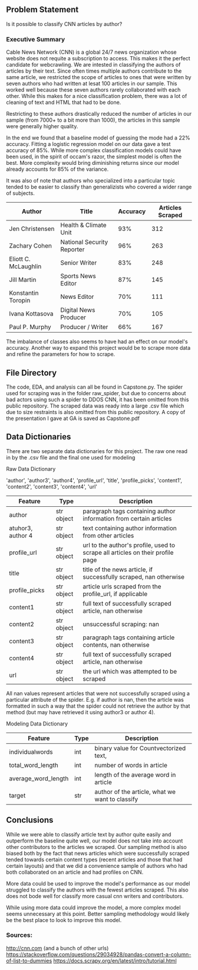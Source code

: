 ## Problem Statement

Is it possible to classify CNN articles by author?

### Executive Summary

Cable News Network (CNN) is a global 24/7 news organization whose website does not requite a subscription to access. This makes it the perfect candidate for webcrawling. We are intested in classifying the authors of articles by their text. Since often times multiple authors contribute to the same article, we restricted the scope of articles to ones that were written by seven authors who had written at lesat 100 articles in our sample. This worked well because these seven authors rarely collaborated with each other. While this makes for a nice classification problem, there was a lot of cleaning of text and HTML that had to be done.

Restricting to these authors drastically reduced the number of articles in our sample (from 7000+ to a bit more than 1000), the articles in this sample were generally higher quality.

In the end we found that a baseline model of guessing the mode had a 22% accuracy. Fitting a logistic regression model on our data gave a test accuracy of 85%. While more complex classification models could have been used, in the spirit of occam's razor, the simplest model is often the best. More complexity would bring diminishing returns since our model already accounts for 85% of the variance.

It was also of note that authors who specialized into a particular topic tended to be easier to classify than generalizists who covered a wider range of subjects.

| Author | Title | Accuracy | Articles Scraped |
| --- | --- | --- | ---|
|Jen Christensen | Health & Climate Unit| 93% | 312 |
|Zachary Cohen | National Security Reporter| 96% | 263 |
|Eliott C. McLaughlin | Senior Writer| 83% | 248 |
|Jill Martin | Sports News Editor| 87% | 145 |
|Konstantin Toropin | News Editor| 70% | 111 |
|Ivana Kottasova | Digital News Producer| 70% | 105 |
|Paul P. Murphy | Producer / Writer| 66% | 167 |

The imbalance of classes also seems to have had an effect on our model's accuracy. Another way to expand this project would be to scrape more data and refine the parameters for how to scrape.


## File Directory

The code, EDA, and analysis can all be found in Capstone.py.
The spider used for scraping was in the folder raw_spider, but due to concerns about bad actors using such a spider to DDOS CNN, it has been omitted from this public repository. The scraped data was ready into a large .csv file which due to size restraints is also omitted from this public repository.
A copy of the presentation I gave at GA is saved as Capstone.pdf

## Data Dictionaries

There are two separate data dictionaries for this project. The raw one read in by the .csv file and the final one used for modeling

Raw Data Dictionary

'author', 'author3', 'author4', 'profile_url', 'title', 'profile_picks',
       'content1', 'content2', 'content3', 'content4', 'url'

| Feature           | Type       | Description                                        |
|-------------------|------------|----------------------------------------------------|
| author            | str object |     paragraph tags containing author information from certain articles               |
| atuhor3, author 4                  | str object | text containing author information from other articles |
| profile_url              | str object    | url to the author's profile, used to scrape all articles on their profile page    |
| title   | str object | title of the news article, if successfully scraped, nan otherwise |
| profile_picks           | str object | article urls scraped from the profile_url, if applicable |
| content1         | str object | full text of successfully scraped article, nan otherwise |
| content2               | str object | unsuccessful scraping: nan                   |
| content3               | str object | paragraph tags containing article contents, nan otherwise |
| content4               | str object | full text of successfully scraped article, nan otherwise |
| url                    | str object | the url which was attempted to be scraped |

All nan values represent articles that were not successfully scraped using a particular attribute of the spider. E.g. if author is nan, then the article was formatted in such a way that the spider could not retrieve the author by that method (but may have retrieved it using author3 or author 4).


Modeling Data Dictionary

| Feature           | Type       | Description                                        |
| ------------------|------------|----------------------------------------------------|
| individualwords             | int | binary value for Countvectorized text,                    |
| total_word_length          | int | number of words in article |
| average_word_length           | int    | length of the average word in article       |
| target           | str    | author of the article, what we want to classify    |

## Conclusions

While we were able to classify article text by author quite easily and outperform the baseline quite well, our model does not take into account other contributors to the articles we scraped. Our sampling method is also biased both by the fact that news articles which were successfully scraped tended towards certain content types (recent articles and those that had certain layouts) and that we did a convenience sample of authors who had both collaborated on an article and had profiles on CNN.

More data could be used to improve the model's performance as our model struggled to classify the authors with the fewest articles scraped. This also does not bode well for classify more casual cnn writers and contributors.

While using more data could improve the model, a more complex model seems unnecessary at this point. Better sampling methodology would likely be the best place to look to improve this model.

### Sources:

http://cnn.com (and a bunch of other urls)
https://stackoverflow.com/questions/29034928/pandas-convert-a-column-of-list-to-dummies 
https://docs.scrapy.org/en/latest/intro/tutorial.html
